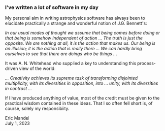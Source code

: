 ### I've written a lot of software in my day

My personal aim in writing astrophysics software has always been to elucidate practically a strange and wonderful notion of J.G. Bennett's:

*In our usual modes of thought we assume that being comes before doing or that being is somehow independent of action ...
The truth is just the opposite. We are nothing at all, it is the action that makes us. Our being is an illusion; it is the
action that is really there ... We can hardly bring ourselves to see that there are doings who be things ...*

It was A. N. Whitehead who supplied a key to understanding this process-driven view of the world:

*... Creativity achieves its supreme task  of transforming disjointed multiplicity, with its diversities in opposition, into ... unity, with its diversities in contrast ...*

If I have produced anything of value, most of the credit must be given to the practical wisdom contained in these ideas. That I so often fell short is, of course, solely my responsibiity.

Eric Mandel<br>
July 1, 2023
